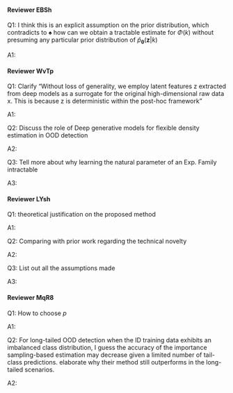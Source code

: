 #### Reviewer EBSh
Q1: I think this is an explicit assumption on the prior distribution, which contradicts to $\spadesuit$ how can we obtain a tractable estimate for $\Phi (k)$ without presuming any particular prior distribution of $\hat{p}_{\boldsymbol{\theta}}\left(\mathbf{z}|k \right)$

A1: 

#### Reviewer WvTp
Q1: Clarify “Without loss of generality, we employ latent features z extracted from deep models as a surrogate for the original high-dimensional raw data x. This is because z is deterministic within the post-hoc framework”

A1: 

Q2: Discuss the role of Deep generative models for flexible density estimation in OOD detection

A2:

Q3: Tell more about why learning the natural parameter of an Exp. Family intractable

A3:

#### Reviewer LYsh
Q1: theoretical justification on the proposed method

A1:

Q2: Comparing with prior work regarding the technical novelty

A2:

Q3: List out all the assumptions made

A3:

#### Reviewer MqR8

Q1: How to choose $p$

A1:

Q2: For long-tailed OOD detection when the ID training data exhibits an imbalanced class distribution, I guess the accuracy of the importance sampling-based estimation may decrease given a limited number of tail-class predictions. elaborate why their method still outperforms in the long-tailed scenarios.

A2:

